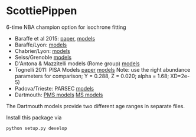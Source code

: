 # ScottiePippen
6-time NBA champion option for isochrone fitting

* Baraffe et al 2015: [paper](http://arxiv.org/abs/1503.04107), [models](http://perso.ens-lyon.fr/isabelle.baraffe/BHAC15dir/)
* Baraffe/Lyon: [models](http://perso.ens-lyon.fr/isabelle.baraffe/BCAH98_models.1)
* Chabrier/Lyon: [models](http://perso.ens-lyon.fr/isabelle.baraffe/DUSTY00_models)
* Seiss/Grenoble [models](http://www.astro.ulb.ac.be/~siess/pmwiki/pmwiki.php/WWWTools/Isochrones)
* D'Antona & Mazzitelli models (Rome group) [models](http://www.oa-roma.inaf.it/dantona/index.html#prems)
* Tognelli 2011: PISA Models [paper](http://cdsads.u-strasbg.fr/cgi-bin/nph-bib_query?2011A%26A...533A.109T&db_key=AST&nosetcookie=1) [models](http://vizier.u-strasbg.fr/viz-bin/VizieR-3?-source=J/A%2bA/533/A109/trk) Note: use the right abundance parameters for comparison; Y = 0.288, Z = 0.020; alpha = 1.68; XD=2e-5)
* Padova/Trieste: PARSEC [models](http://stev.oapd.inaf.it/cgi-bin/cmd)
* Dartmouth: [PMS models](http://stellar.dartmouth.edu/~models/fehp00afep0.html) [MS models](http://stellar.dartmouth.edu/models/grid.html)

The Dartmouth models provide two different age ranges in separate files.


Install this package via

    python setup.py develop
